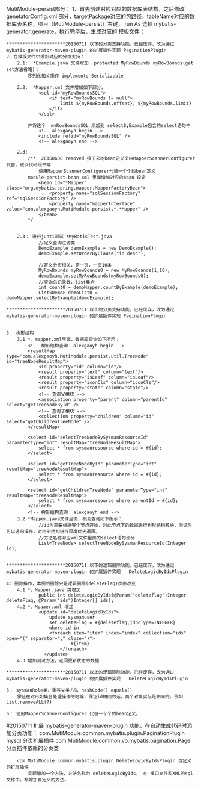 MutiModule-persist部分：
	1、首先创建对应对应的数据库表结构，之后修改 genetatorConfig.xml 部分，targetPackage对应的包路径，tableName对应的数据库表名称，项目（MutiModule-persist）右键，
	run As 选择 mybatis-generator:generate，执行完毕后，生成对应的 模板文件；
	
	
	**********************20150711 以下的分页支持功能，已经废弃，改为通过 mybatis-generator-maven-plugin 的扩展插件实现 PaginationPlugin
	2、在模板文件中添加对应的分页支持：
		2.1:  *Example.java 文件增加  protected MyRowBounds myRowBounds(get set方法省略)；
			序列化相关操作 implements Serializable
		
		2.2:  *Mapper.xml 文件增加如下部分， 
				<sql id="myRowBoundsSQL">
					<if test="myRowBounds != null">
						limit ${myRowBounds.offset}, ${myRowBounds.limit}
					</if>
				</sql>
				
			并将这个  myRowBoundsSQL 添加到 selectByExample包含的select语句中
				<!-- alexgaoyh begin -->
				<include refid="myRowBoundsSQL" />
			    <!-- alexgaoyh end -->
						
		2.3:
			/**  20150608 removed 接下来的bean定义交由MapperScannerConfigurer代替，较少代码段书写
				使用MapperScannerConfigurer代替一个个的bean定义
			module-persist-bean.xml 里面增加对应的bean 设定
				<bean id="*Mapper" class="org.mybatis.spring.mapper.MapperFactoryBean">  
			        <property name="sqlSessionFactory" ref="sqlSessionFactory" />  
			        <property name="mapperInterface" value="com.alexgaoyh.MutiModule.persist.*.*Mapper" />  
				</bean>
			*/
			
			
		2.3： 进行junti测试 *MyBatisTest.java
				//定义查询过滤类
				DemoExample demoExample = new DemoExample();
				demoExample.setOrderByClause("id desc");
				
				//定义分页相关，第一页，一页10条
				MyRowBounds myRowBounds0 = new MyRowBounds(1,10);
				demoExample.setMyRowBounds(myRowBounds0);
				//查询总记录数，list集合
				int count0 = demoMapper.countByExample(demoExample);
				List<Demo> demoList0 = demoMapper.selectByExample(demoExample);
				
	**********************20150711 以上的分页支持功能，已经废弃，改为通过 mybatis-generator-maven-plugin 的扩展插件实现 PaginationPlugin
	
	
	3： 树形结构
		3.1 *。mapper.xml里面，数据库查询如下所示：
			<!-- 树形结构查询  alexgaoyh begin -->
			<resultMap type="com.alexgaoyh.MutiModule.persist.util.TreeNode" id="treeNodeResultMap">  
		        <id property="id" column="id"/>  
		        <result property="text" column="text"/>  
		        <result property="isLeaf" column="isLeaf"/>  
		        <result property="iconCls" column="iconCls"/>  
		        <result property="state" column="state"/>  
		        <!-- 查询父模块 -->  
		        <association property="parent" column="parentId" select="getTreeNodeById" />  
		        <!-- 查询子模块 -->  
		        <collection property="children" column="id" select="getChildrenTreeNode" />  
		    </resultMap>  
		      
		    <select id="selectTreeNodeBySysmanResourceId" parameterType="int" resultMap="treeNodeResultMap">  
		        select * from sysmanresource where id = #{id};
		    </select>  
		      
		    <select id="getTreeNodeById" parameterType="int" resultMap="treeNodeResultMap">  
		        select * from sysmanresource where id = #{id};
		    </select>  
		      
		    <select id="getChildrenTreeNode" parameterType="int" resultMap="treeNodeResultMap">  
		        select * from sysmanresource where parentId = #{id};
		    </select>
		    <!-- 树形结构查询  alexgaoyh end -->			
		3.2 *Mapper.java文件里面，相关查询如下所示：
				//id为需要根据哪个节点开始，对此节点下的数据进行树形结构转换，测试时可以递归操作，对树形结构进行深度优先遍历。
				//方法名称对应xml文件里面的select语句部分
				List<TreeNode> selectTreeNodeBySysmanResourceId(Integer id);
			
			
	**********************20150711 以下的逻辑删除功能，已经废弃，改为通过 mybatis-generator-maven-plugin 的扩展插件实现	DeleteLogicByIdsPlugin
	
	4: 删除操作，本例的删除只是逻辑删除(deleteFlag)状态改变
		4.1	*。Mapper.java 类增加
				public int deleteLogicByIds(@Param("deleteflag")Integer deleteFlag, @Param("ids")Integer[] ids);
		4.2 *。Mpaaer.xml 增加
				<update id="deleteLogicByIds">
					update sysmanuser
					set deleteFlag = #{deleteflag,jdbcType=INTEGER}
					where id in
					<foreach item="item" index="index" collection="ids" open="(" separator="," close=")">
				            #{item}
				        </foreach>
				  </update>
		4.3 增加测试方法，返回更新状态的数据
		
	**********************20150711 以上的逻辑删除功能，已经废弃，改为通过 mybatis-generator-maven-plugin 的扩展插件实现	DeleteLogicByIdsPlugin	
		
	5： sysmanRole类，重写父类方法 hashCode() equals()
		保证在对形如集合处理操作的时候，保证id相同的话，两个对象实际是相同的，例如 List.removeALL(?) 
		
	6： 使用MapperScannerConfigurer 代替一个个的bean定义。
	
#20150711
	扩展  mybatis-generator-maven-plugin 功能，在自动生成代码时添加分页功能：
		com.MutiModule.common.mybatis.plugin.PaginationPlugin mysql 分页扩展插件
			com.MutiModule.common.vo.mybatis.pagination.Page 分页插件依赖的分页类 
			
		com.MutiModule.common.mybatis.plugin.DeleteLogicByIdsPlugin 自定义的扩展插件
			实现增加一个方法，方法名称为 deleteLogicByIds， 在 接口文件和XML的sql文件中，都增加自定义的方法。
							